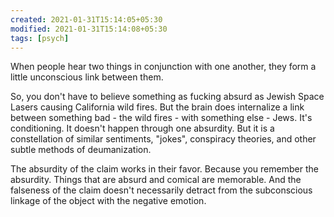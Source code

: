 ```yaml
---
created: 2021-01-31T15:14:05+05:30
modified: 2021-01-31T15:14:08+05:30
tags: [psych]
---
```


When people hear two things in conjunction with one another, they form a little unconscious link between them. 

So, you don't have to believe something as fucking absurd as Jewish Space Lasers causing California wild fires. But the brain does internalize a link between something bad - the wild fires - with something else - Jews. It's conditioning. It doesn't happen through one absurdity. But it is a constellation of similar sentiments, "jokes", conspiracy theories, and other subtle methods of deumanization.

The absurdity of the claim works in their favor. Because you remember the absurdity. Things that are absurd and comical are memorable. And the falseness of the claim doesn't necessarily detract from the subconscious linkage of the object with the negative emotion.

